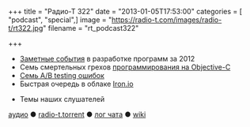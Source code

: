 +++
title = "Радио-Т 322"
date = "2013-01-05T17:53:00"
categories = [ "podcast", "special",]
image = "https://radio-t.com/images/radio-t/rt322.jpg"
filename = "rt_podcast322"

+++

* [Заметные события](http://www.javaworld.com/community/node/8610) в разработке программ за 2012
* Семь смертельных грехов [программирования на Objective-C](http://ashfurrow.com/blog/seven-deadly-sins-of-modern-objective-c)
* [Семь A/B testing ошибок](http://visualwebsiteoptimizer.com/split-testing-blog/seven-ab-testing-mistakes-to-stop-in-2013/)
* Быстрая очередь в облаке [Iron.io](http://blog.iron.io/2012/12/ironmq-handles-100-million-messages-day.html)
- Темы наших слушателей


[аудио](http://cdn.radio-t.com/rt_podcast322.mp3) ● [radio-t.torrent](http://cdn.radio-t.com/torrents/rt_podcast322.mp3.torrent) ● [лог чата](http://chat.radio-t.com/logs/radio-t-322.html) ● [wiki](http://wiki.radio-t.com/%D0%92%D1%8B%D0%BF%D1%83%D1%81%D0%BA_322)<audio src="http://cdn.radio-t.com/rt_podcast322.mp3" preload="none"></audio>